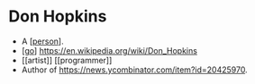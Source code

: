 # Don Hopkins

- A [[person]].
- [[go]] https://en.wikipedia.org/wiki/Don_Hopkins
- [[artist]] [[programmer]]
- Author of https://news.ycombinator.com/item?id=20425970.

[//begin]: # "Autogenerated link references for markdown compatibility"
[person]: person "Person"
[go]: go "Go"
[//end]: # "Autogenerated link references"
